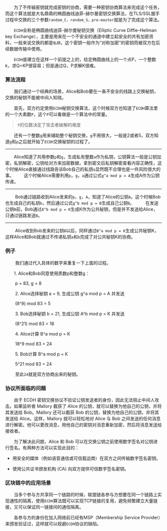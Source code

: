 &emsp;&emsp;为了不传输密钥就完成密钥的协商，需要一种密钥协商算法来完成这个任务，而这个算法就是大名鼎鼎的椭圆曲线迪菲-赫尔曼密钥交换算法，在TLS/SSL握手过程中交换的三个参数`random_C，random_S，pre-master`就是为了完成这个算法。

&emsp;&emsp;`ECDH`全称是椭圆曲线迪菲-赫尔曼秘钥交换（Elliptic Curve Diffie–Hellman key Exchange），主要是用来在一个不安全的通道中建立起安全的共有加密资料，一般来说交换的都是`私钥`，这个密钥一般作为“对称加密”的密钥而被双方在后续数据传输中使用。

&emsp;&emsp;`ECDH`是建立在这样一个前提之上的，给定椭圆曲线上的一个点P，一个整数k，求Q=KP很容易；但是通过Q，P求解K很难。

### 算法流程
&emsp;&emsp;我们通过一个经典的场景，Alice和Bob要在一条不安全的线路上交换秘钥，交换的秘钥不能被中间人知晓。

&emsp;&emsp;首先，双方约定使用`ECDH`秘钥交换算法，这个时候双方也知道了`ECDH`算法里的一个大素数`P`，这个`P`可以看做是一个算法中的常量。

> `P`的位数决定了攻击者破解的难度

&emsp;&emsp;还有一个整数`g`用来辅助整个秘钥交换，`g`不用很大，一般是2或者5，双方知道`g`和`p`之后就开始了`ECDH`交换秘钥的过程了。

------

&emsp;&emsp;Alice知道了共用参数`p`和`g`，生成私有整数`a`作为私钥，公钥算法一般是公钥加密，私钥解密，公钥给对方来加密数据，拿到密文后私钥解密查看内容正确性，这个时候Alice直接通过线路告诉Bob自己的私钥`a`显然既不合理也是一件风险很大的事。
&emsp;&emsp;这个时候Alice需要利用`p`，`g`，`a`通过公式`g^a mod p = A`生成A作为公钥传递。

-------

&emsp;&emsp; Bob通过链路收到Alice发来的`p`，`g`，`A`，知道了Alice的公钥`A`。这个时候Bob也生成自己的私钥`b`，然后通过公式`g^b mod p = B`生成自己公钥`B`。
&emsp;&emsp; 在发送公钥`B`前，Bob通过`A^b mod p = K`生成K作为公共秘钥，但是并不发送给Alice，只通过链路发送`B`。

-------
&emsp;&emsp; Alice收到Bob发来的公钥`B`以后，同样通过`B^a mod p = K`生成公共秘钥K，这样Alice和Bob就通过不传递私钥`a`和`b`完成了对公共秘钥K的协商。

### 例子
&emsp;&emsp; 我们通过代入具体的数字来重复一下上面的过程。

&emsp;&emsp;1. Alice和Bob同意使用质数p和整数g：

&emsp;&emsp; p = 83, g = 8

&emsp;&emsp; 2. Alice选择秘钥 a = 9, 生成公钥  g^a mod p = A 并发送

&emsp;&emsp; (8^9) mod 83 = 5

&emsp;&emsp; 3. Bob选择秘钥 b = 21, 生成公钥 A^b mod p = K 并发送

&emsp;&emsp; (8^21) mod 83 = 18
&emsp;&emsp;

&emsp;&emsp; 4. Alice计算 B^a mod p = K 

&emsp;&emsp; 18^9 mod 83 = 24
&emsp;&emsp;

&emsp;&emsp; 5. Bob计算 B^a mod p = K

&emsp;&emsp;  5^21 mod 83 = 24
&emsp;&emsp;

&emsp;&emsp; 至此`24`就是双方协商出来的秘钥。

### 协议所面临的问题
&emsp;&emsp;由于 ECDH 密钥交换协议不验证公钥发送者的身份，因此无法阻止中间人攻击。如果监听者 Mallory 截获了 Alice 的公钥，就可以替换为他自己的公钥，并将其发送给 Bob。Mallory 还可以截获 Bob 的公钥，替换为他自己的公钥，并将其发送给 Alice。这样，Mallory 就可以轻松地对 Alice 与 Bob 之间发送的任何消息进行解密。他可以更改消息，用他自己的密钥对消息重新加密，然后将消息发送给接收者。

&emsp;&emsp;为了解决此问题，Alice 和 Bob 可以在交换公钥之前使用数字签名对公钥进行签名。有两种方法可以实现此目的：

- 用安全的媒体（例如语音通信或可信载运商）在双方之间传输数字签名密钥。

- 使用公共证书颁发机构 (CA) 向双方提供可信数字签名密钥。


### 区块链中的应用场景

&emsp;&emsp;当多个参与方共享同一个链路的时候，联盟链各参与方想要在同一个链路上实现通性的隔离，使用`ECDH`算法既可以实现TCP链接的复用，避免频繁建立大量链接，又可以保证同一链接间的通信隔离。

&emsp;&emsp;各参与方的身份在加入网络前已经有MSP（Membership Service Provider）来颁发验证过，这样就可以规避`ECDH`协议的缺陷。


